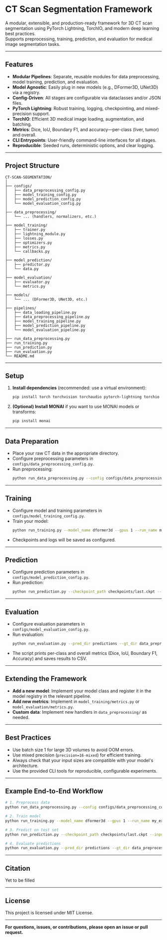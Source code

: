 # CT Scan Segmentation Framework

A modular, extensible, and production-ready framework for 3D CT scan segmentation using PyTorch Lightning, TorchIO, and modern deep learning best practices.  
Supports preprocessing, training, prediction, and evaluation for medical image segmentation tasks.

---

## Features

- **Modular Pipelines**: Separate, reusable modules for data preprocessing, model training, prediction, and evaluation.
- **Model Agnostic**: Easily plug in new models (e.g., DFormer3D, UNet3D) via a registry.
- **Config-Driven**: All stages are configurable via dataclasses and/or JSON files.
- **PyTorch Lightning**: Robust training, logging, checkpointing, and mixed-precision support.
- **TorchIO**: Efficient 3D medical image loading, augmentation, and batching.
- **Metrics**: Dice, IoU, Boundary F1, and accuracy—per-class (liver, tumor) and overall.
- **CLI Entrypoints**: User-friendly command-line interfaces for all stages.
- **Reproducible**: Seeded runs, deterministic options, and clear logging.

---

## Project Structure

```
CT-SCAN-SEGMENTATION/
│
├── configs/
│   ├── data_preprocessing_config.py
│   ├── model_training_config.py
│   ├── model_prediction_config.py
│   └── model_evaluation_config.py
│
├── data_preprocessing/
│   └── ... (handlers, normalizers, etc.)
│
├── model_training/
│   ├── trainer.py
│   ├── lightning_module.py
│   ├── losses.py
│   ├── optimizers.py
│   ├── metrics.py
│   └── callbacks.py
│
├── model_prediction/
│   ├── predictor.py
│   └── data.py
│
├── model_evaluation/
│   ├── evaluator.py
│   └── metrics.py
│
├── models/
│   └── ... (DFormer3D, UNet3D, etc.)
│
├── pipelines/
│   ├── data_loading_pipeline.py
│   ├── data_preprocessing_pipeline.py
│   ├── model_training_pipeline.py
│   ├── model_prediction_pipeline.py
│   └── model_evaluation_pipeline.py
│
├── run_data_preprocessing.py
├── run_training.py
├── run_prediction.py
├── run_evaluation.py
└── README.md
```

---

## Setup

1. **Install dependencies** (recommended: use a virtual environment):
    ```bash
    pip install torch torchvision torchaudio pytorch-lightning torchio nibabel scikit-image pandas scipy
    ```

2. **(Optional) Install MONAI** if you want to use MONAI models or transforms:
    ```bash
    pip install monai
    ```

---

## Data Preparation

- Place your raw CT data in the appropriate directory.
- Configure preprocessing parameters in `configs/data_preprocessing_config.py`.
- Run preprocessing:
    ```bash
    python run_data_preprocessing.py --config configs/data_preprocessing_config.py
    ```

---

## Training

- Configure model and training parameters in `configs/model_training_config.py`.
- Train your model:
    ```bash
    python run_training.py --model_name dformer3d --gpus 1 --run_name my_experiment
    ```
- Checkpoints and logs will be saved as configured.

---

## Prediction

- Configure prediction parameters in `configs/model_prediction_config.py`.
- Run prediction:
    ```bash
    python run_prediction.py --checkpoint_path checkpoints/last.ckpt --input_dir data_preprocessed/test --output_dir predictions --device cuda --model_name dformer3d
    ```

---

## Evaluation

- Configure evaluation parameters in `configs/model_evaluation_config.py`.
- Run evaluation:
    ```bash
    python run_evaluation.py --pred_dir predictions --gt_dir data_preprocessed/test --print_summary --save_csv
    ```
- The script prints per-class and overall metrics (Dice, IoU, Boundary F1, Accuracy) and saves results to CSV.

---

## Extending the Framework

- **Add a new model**: Implement your model class and register it in the model registry in the relevant pipeline.
- **Add new metrics**: Implement in `model_training/metrics.py` or `model_evaluation/metrics.py`.
- **Custom data**: Implement new handlers in `data_preprocessing/` as needed.

---

## Best Practices

- Use batch size 1 for large 3D volumes to avoid OOM errors.
- Use mixed precision (`precision=16-mixed`) for efficient training.
- Always check that your input sizes are compatible with your model's architecture.
- Use the provided CLI tools for reproducible, configurable experiments.

---

## Example End-to-End Workflow

```bash
# 1. Preprocess data
python run_data_preprocessing.py --config configs/data_preprocessing_config.py

# 2. Train model
python run_training.py --model_name dformer3d --gpus 1 --run_name my_experiment

# 3. Predict on test set
python run_prediction.py --checkpoint_path checkpoints/last.ckpt --input_dir data_preprocessed/test --output_dir predictions --device cuda --model_name dformer3d

# 4. Evaluate predictions
python run_evaluation.py --pred_dir predictions --gt_dir data_preprocessed/test --print_summary --save_csv
```

---

## Citation

Yet to be filled 

---

## License

This project is licensed under MIT License.

---

**For questions, issues, or contributions, please open an issue or pull request.** 